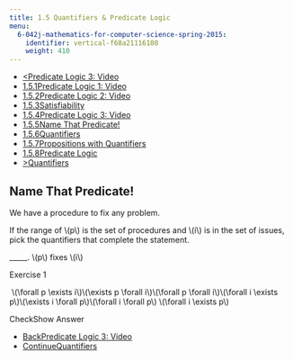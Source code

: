 ```yaml
---
title: 1.5 Quantifiers & Predicate Logic
menu:
  6-042j-mathematics-for-computer-science-spring-2015:
    identifier: vertical-f68a21116180
    weight: 410
---
```

*   [<Predicate Logic 3: Video](/courses/electrical-engineering-and-computer-science/6-042j-mathematics-for-computer-science-spring-2015/proofs/tp3-1/vertical-ef4691d3280b)
*   [1.5.1Predicate Logic 1: Video](/courses/electrical-engineering-and-computer-science/6-042j-mathematics-for-computer-science-spring-2015/proofs/tp3-1)
*   [1.5.2Predicate Logic 2: Video](/courses/electrical-engineering-and-computer-science/6-042j-mathematics-for-computer-science-spring-2015/proofs/tp3-1/vertical-7b4a11771cb1)
*   [1.5.3Satisfiability](/courses/electrical-engineering-and-computer-science/6-042j-mathematics-for-computer-science-spring-2015/proofs/tp3-1/vertical-071a48267f00)
*   [1.5.4Predicate Logic 3: Video](/courses/electrical-engineering-and-computer-science/6-042j-mathematics-for-computer-science-spring-2015/proofs/tp3-1/vertical-ef4691d3280b)
*   [1.5.5Name That Predicate!](/courses/electrical-engineering-and-computer-science/6-042j-mathematics-for-computer-science-spring-2015/proofs/tp3-1/vertical-f68a21116180)
*   [1.5.6Quantifiers](/courses/electrical-engineering-and-computer-science/6-042j-mathematics-for-computer-science-spring-2015/proofs/tp3-1/vertical-1131e84e1185)
*   [1.5.7Propositions with Quantifiers](/courses/electrical-engineering-and-computer-science/6-042j-mathematics-for-computer-science-spring-2015/proofs/tp3-1/vertical-7b928b76cb8d)
*   [1.5.8Predicate Logic](/courses/electrical-engineering-and-computer-science/6-042j-mathematics-for-computer-science-spring-2015/proofs/tp3-1/vertical-384645055c08)
*   [\>Quantifiers](/courses/electrical-engineering-and-computer-science/6-042j-mathematics-for-computer-science-spring-2015/proofs/tp3-1/vertical-1131e84e1185)

Name That Predicate!
--------------------

  

We have a procedure to fix any problem.

If the range of \\(p\\) is the set of procedures and \\(i\\) is in the set of issues, pick the quantifiers that complete the statement.

\_\_\_\_\_. \\(p\\) fixes \\(i\\)

Exercise 1

&nbsp;\\(\\forall p \\exists i\\)\\(\\exists p \\forall i\\)\\(\\forall p \\forall i\\)\\(\\forall i \\exists p\\)\\(\\exists i \\forall p\\)\\(\\forall i \\forall p\\) \\(\\forall i \\exists p\\)&nbsp;

CheckShow Answer

*   [BackPredicate Logic 3: Video](/courses/electrical-engineering-and-computer-science/6-042j-mathematics-for-computer-science-spring-2015/proofs/tp3-1/vertical-ef4691d3280b)
*   [ContinueQuantifiers](/courses/electrical-engineering-and-computer-science/6-042j-mathematics-for-computer-science-spring-2015/proofs/tp3-1/vertical-1131e84e1185)